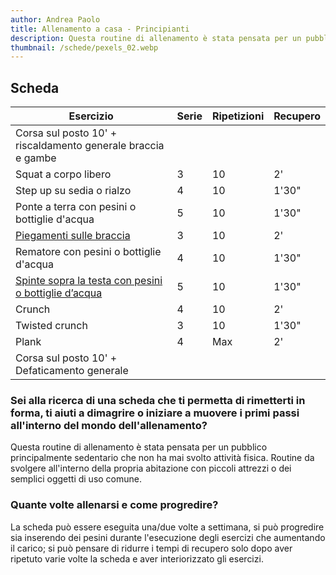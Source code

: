 ```yaml
---
author: Andrea Paolo
title: Allenamento a casa - Principianti
description: Questa routine di allenamento è stata pensata per un pubblico principalmente sedentario che non ha mai svolto attività fisica.
thumbnail: /schede/pexels_02.webp
---
```


## Scheda

|Esercizio|Serie|Ripetizioni|Recupero|
|-|-|-|-|
|Corsa sul posto 10' + riscaldamento generale braccia e gambe||||
|Squat a corpo libero|3|10|2'|
|Step up su sedia o rialzo|4|10|1'30"|
|Ponte a terra con pesini o bottiglie d'acqua|5|10|1'30"|
|[Piegamenti sulle braccia](https://www.instagram.com/p/Ca7Qx1tsd13/)|3|10|2'|
|Rematore con pesini o bottiglie d'acqua|4|10|1'30"|
|[Spinte sopra la testa con pesini o bottiglie d&rsquo;acqua](https://www.instagram.com/p/CddXr_lDsDQ/)|5|10|1'30"|
|Crunch|4|10|2'|
|Twisted crunch|3|10|1'30"|
|Plank|4|Max|2'|
|Corsa sul posto 10' + Defaticamento generale|||

### Sei alla ricerca di una scheda che ti permetta di rimetterti in forma, ti aiuti a dimagrire o iniziare a muovere i primi passi all'interno del mondo dell'allenamento?

Questa routine di allenamento è stata pensata per un pubblico principalmente sedentario che non ha mai svolto attività fisica. Routine da svolgere all'interno della propria abitazione con piccoli attrezzi o dei semplici oggetti di uso comune.

### Quante volte allenarsi e come progredire? 
La scheda può essere eseguita una/due volte a settimana, si può progredire sia inserendo dei pesini durante l'esecuzione degli esercizi che aumentando il carico; si può pensare di ridurre i tempi di recupero solo dopo aver ripetuto varie volte la scheda e aver interiorizzato gli esercizi.